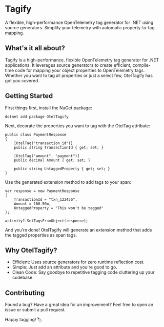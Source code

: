 # Tagify
A flexible, high-performance OpenTelemetry tag generator for .NET using source generators. Simplify your telemetry with automatic property-to-tag mapping.

## What's it all about?

Tagify is a high-performance, flexible OpenTelemetry tag generator for .NET applications. It leverages source generators to create efficient, compile-time code for mapping your object properties to OpenTelemetry tags. Whether you want to tag all properties or just a select few, OtelTagify has got you covered.

## Getting Started

First things first, install the NuGet package:
```
dotnet add package OtelTagify
```

Next, decorate the properties you want to tag with the OtelTag attribute:
```
public class PaymentResponse
{
    [OtelTag("transaction_id")]
    public string TransactionId { get; set; }

    [OtelTag("amount", "payment")]
    public decimal Amount { get; set; }

    public string UntaggedProperty { get; set; }
}
```

Use the generated extension method to add tags to your span:
```
var response = new PaymentResponse
{
    TransactionId = "txn_123456",
    Amount = 100.50m,
    UntaggedProperty = "This won't be tagged"
};

activity?.SetTagsFromObject(response);
```

And you're done! OtelTagify will generate an extension method that adds the tagged properties as span tags.


## Why OtelTagify?

 - Efficient: Uses source generators for zero runtime reflection cost.
 - Simple: Just add an attribute and you're good to go. 
 - Clean Code: Say goodbye to repetitive tagging code cluttering up your codebase.

## Contributing

Found a bug? Have a great idea for an improvement? Feel free to open an issue or submit a pull request.

Happy tagging! 🏷️
